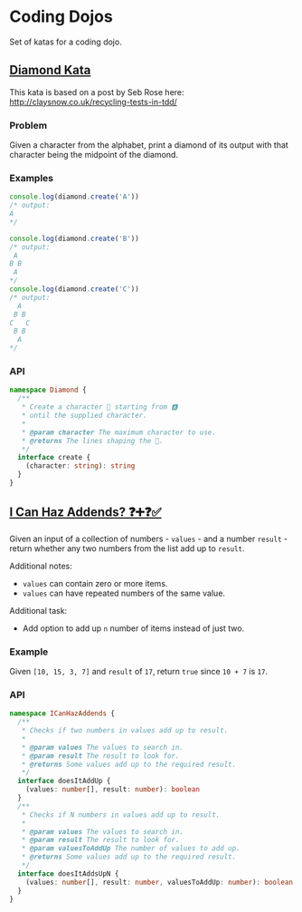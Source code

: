 # Coding Dojos

Set of katas for a coding dojo.

## [Diamond Kata](https://github.com/davidwhitney/CodeDojos/tree/master/Diamond%20Kata)

This kata is based on a post by Seb Rose here: http://claysnow.co.uk/recycling-tests-in-tdd/

### Problem

Given a character from the alphabet, print a diamond of its output with that character being the midpoint of the diamond.

### Examples

```javascript
console.log(diamond.create('A'))
/* output:
A
*/

console.log(diamond.create('B'))
/* output:
 A
B B
 A
*/
console.log(diamond.create('C'))
/* output:
  A
 B B
C   C
 B B
  A
*/
```

### API

```typescript
namespace Diamond {
  /**
   * Create a character 💎 starting from 🅰
   * until the supplied character.
   *
   * @param character The maximum character to use.
   * @returns The lines shaping the 💎.
   */
  interface create {
    (character: string): string
  }
}
```

## [I Can Haz Addends? ❓➕❓✅](https://github.com/robcthegeek/dojo-starter-facilitator/blob/main/problems/I-Can-Haz-Addends.md)

Given an input of a collection of numbers - `values` - and a number `result` - return whether any two numbers from the list add up to `result`.

Additional notes:

- `values` can contain zero or more items.
- `values` can have repeated numbers of the same value.

Additional task:

- Add option to add up `n` number of items instead of just two.

### Example

Given `[10, 15, 3, 7]` and `result` of `17`, return `true` since `10 + 7` is `17`.

### API

```typescript
namespace ICanHazAddends {
  /**
   * Checks if two numbers in values add up to result.
   *
   * @param values The values to search in.
   * @param result The result to look for.
   * @returns Some values add up to the required result.
   */
  interface doesItAddUp {
    (values: number[], result: number): boolean
  }
  /**
   * Checks if N numbers in values add up to result.
   *
   * @param values The values to search in.
   * @param result The result to look for.
   * @param valuesToAddUp The number of values to add up.
   * @returns Some values add up to the required result.
   */
  interface doesItAddsUpN {
    (values: number[], result: number, valuesToAddUp: number): boolean
  }
}
```
